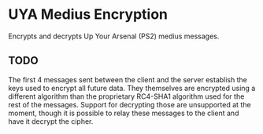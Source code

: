# UYA Medius Encryption

Encrypts and decrypts Up Your Arsenal (PS2) medius messages.

## TODO

The first 4 messages sent between the client and the server establish the keys used to encrypt all future data. They themselves are encrypted using a different algorithm than the proprietary RC4-SHA1 algorithm used for the rest of the messages. Support for decrypting those are unsupported at the moment, though it is possible to relay these messages to the client and have it decrypt the cipher.
